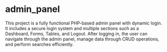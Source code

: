 # admin_panel
This project is a fully functional PHP-based admin panel with dynamic login. It includes a secure login system and multiple sections such as a Dashboard, Forms, Tables, and Logout. After logging in, the user can navigate through the admin panel, manage data through CRUD operations, and perform searches efficiently. 
